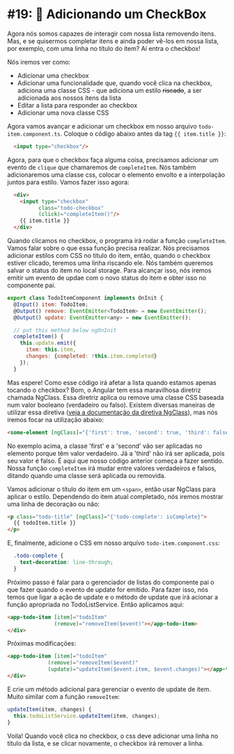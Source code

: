 # \#19: 🔘 Adicionando um CheckBox

Agora nós somos capazes de interagir com nossa lista removendo itens. Mas, e se quisermos completar itens e ainda poder vê-los em nossa lista, por exemplo, com uma linha no título do item? Aí entra o checkbox!

Nós iremos ver como:

* Adicionar uma checkbox
* Adicionar uma funcionalidade que, quando você clica na checkbox, adiciona uma classe CSS - que adiciona um estilo ~~riscado~~, a ser adicionada aos nossos itens da lista
* Editar a lista para responder ao checkbox
* Adicionar uma nova classe CSS

Agora vamos avançar e adicionar um checkbox em nosso arquivo `todo-item.component.ts`. Coloque o código abaixo antes da tag `{{ item.title }}`:

```html
  <input type="checkbox"/>
```
Agora, para que o checkbox faça alguma coisa, precisamos adicionar um evento de `clique` que chamaremos de `completeItem`. Nós também adicionaremos uma classe css, colocar o elemento envolto e a interpolação juntos para estilo. Vamos fazer isso agora:

```html
  <div>
    <input type="checkbox"
          class="todo-checkbox"
          (click)="completeItem()"/>
    {{ item.title }}
  </div>
```
Quando clicamos no checkbox, o programa irá rodar a função `completeItem`. Vamos falar sobre o que essa função precisa realizar. Nós precisamos adicionar estilos com CSS no título do item, então, quando o checkbox estiver clicado, teremos uma linha riscando ele. Nós também queremos salvar o status do item no local storage. Para alcançar isso, nós iremos emitir um evento de updae com o novo status do item e obter isso no componente pai.

```js
export class TodoItemComponent implements OnInit {
  @Input() item: TodoItem;
  @Output() remove: EventEmitter<TodoItem> = new EventEmitter();
  @Output() update: EventEmitter<any> = new EventEmitter();

  // put this method below ngOnInit
  completeItem() {
    this.update.emit({
      item: this.item,
      changes: {completed: !this.item.completed}
    });
  }
```

Mas espere! Como esse código irá afetar a lista quando estamos apenas tocando o checkbox? Bom, o Angular tem essa maravilhosa diretriz chamada NgClass. Essa diretriz aplica ou remove uma classe CSS baseada num valor booleano (verdadeiro ou falso). Existem diversas maneiras de utilizar essa diretiva ([veja a documentação da diretiva NgClass](https://angular.io/api/common/NgClass)), mas nós iremos focar na utilização abaixo: 

```html
<some-element [ngClass]="{'first': true, 'second': true, 'third': false}">...</some-element>
```

No exemplo acima, a classe 'first' e a 'second' vão ser aplicadas no elemento porque têm valor verdadeiro. Já a 'third' não irá ser aplicada, pois seu valor é falso. É aqui que nosso código anterior começa a fazer sentido. Nossa função `completeItem` irá mudar entre valores verdadeiros e falsos, ditando quando uma classe será aplicada ou removida.

Vamos adicionar o título do item em um `<span>`, então usar NgClass para aplicar o estilo. Dependendo do item atual completado, nós iremos mostrar uma linha de decoração ou não:

```html
<p class="todo-title" [ngClass]="{'todo-complete': isComplete}">
  {{ todoItem.title }}
</p>
```

E, finalmente, adicione o CSS em nosso arquivo `todo-item.component.css`:

```css
  .todo-complete {
    text-decoration: line-through;
  }
```

Próximo passo é falar para o gerenciador de listas do componente pai o que fazer quando o evento de update for emitido. Para fazer isso, nós temos que ligar a ação de update e o método de update que irá acionar a função apropriada no TodoListService. Então aplicamos aqui:

```html
<app-todo-item [item]="todoItem"
               (remove)="removeItem($event)"></app-todo-item>
</div>
```

Próximas modificações:

```html
<app-todo-item [item]="todoItem"
             (remove)="removeItem($event)"
             (update)="updateItem($event.item, $event.changes)"></app-todo-item>
</div>
```

E crie um método adicional para gerenciar o evento de update de item. Muito similar com a função `removeItem`:

```js
updateItem(item, changes) {
  this.todoListService.updateItem(item, changes);
}
```

Voila! Quando você clica no checkbox, o css deve adicionar uma linha no título da lista, e se clicar novamente, o checkbox irá remover a linha.
